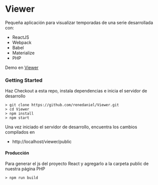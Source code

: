 # Viewer

Pequeña aplicación para visualizar temporadas de una serie desarrollada con:

- ReactJS
- Webpack
- Babel
- Materialize
- PHP

Demo en [Viewer](http://renedaniel.ga/viewer?gid=544242)

### Getting Started

Haz Checkout a esta repo, instala dependencias e inicia el servidor de desarrollo

```
> git clone https://github.com/renedaniel/Viewer.git
> cd Viewer
> npm install
> npm start
```
Una vez iniciado el servidor de desarrollo, encuentra los cambios compilados en
- http://localhost/viewer/public

#### Producción

Para generar el js del proyecto React y agregarlo a la carpeta public de nuestra página PHP

```
> npm run build
```
